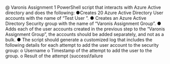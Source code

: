 @ Varonis Assignment 1
PowerShell script that interacts with Azure Active directory and does the following:
●Creates 20 Azure Active Directory User accounts with the name of “Test User <Counter>”.
● Creates an Azure Active Directory Security group with the name of “Varonis Assignment Group”.
● Adds each of the user accounts created in the previous step to the “Varonis Assignment Group”, the accounts
should be added separately, and not as a bulk.
● The script should generate a customized log that includes the following details for each attempt to add the user
account to the security group:
o Username
o Timestamp of the attempt to add the user to the group.
o Result of the attempt (success\failure
